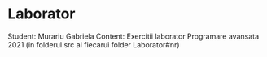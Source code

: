 # Laborator
Student: Murariu Gabriela
Content: Exercitii laborator Programare avansata 2021 (in folderul src al fiecarui folder Laborator#nr)
